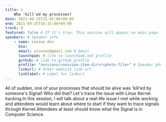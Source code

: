 ```yaml
---
title: >
    Who 'kill'ed my processes? 
date: 2021-09-25T15:45:00+09:00
end: 2021-09-25T16:15:00+09:00
track: 0
featured: false # If it's true. This session will appear on main page.
speakers: # Speaker info
    - name: Leesoo Ahn
      bio: 
      email: yisooan@gmail.com # Email
      launchpad: # link to launchpad.net profile
      github: # link to github profile
      profile: "sessions/<session-item-dir>/<photo-file>" # Speaker photo
      linkurl: # Other website link url
      linklabel: # Label for linkurl
---
```

All of sudden, one of your processes that should be alive was 'kill'ed by someone's Signal! Who did that? Let's trace the issue with Linux Kernel hacking.In this session, I will talk about a real-life issue I met while working and attendees would learn about where to start if they want to trace signals through Kernel.Attendees at least should know what the Signal is in Computer Science.


